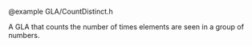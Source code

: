 @example GLA/CountDistinct.h

A GLA that counts the number of times elements are seen in a group of numbers.
